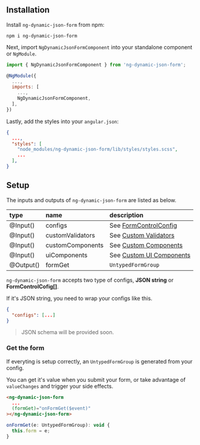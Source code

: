 ## Installation

Install `ng-dynamic-json-form` from npm:

```
npm i ng-dynamic-json-form
```

Next, import `NgDynamicJsonFormComponent` into your standalone component or `NgModule`.

```javascript
import { NgDynamicJsonFormComponent } from 'ng-dynamic-json-form';

@NgModule({
  ...,
  imports: [
    ...,
    NgDynamicJsonFormComponent,
  ],
})
```

Lastly, add the styles into your `angular.json`:

```json
{
  ...,
  "styles": [
    "node_modules/ng-dynamic-json-form/lib/styles/styles.scss",
    ...
  ],
}
```

## Setup

The inputs and outputs of `ng-dynamic-json-form` are listed as below.

| type      | name             | description                |
| :-------- | :--------------- | :------------------------- |
| @Input()  | configs          | See [FormControlConfig]    |
| @Input()  | customValidators | See [Custom Validators]    |
| @Input()  | customComponents | See [Custom Components]    |
| @Input()  | uiComponents     | See [Custom UI Components] |
| @Output() | formGet          | `UntypedFormGroup`         |

[FormControlConfig]: ../form-control-config/form-control-config_en.md
[Custom Validators]: ../validators/validators_en.md#custom-validators
[Custom Components]: ../custom-components/custom-components_en.md
[Custom UI Components]: ../custom-components/custom-components_en.md#custom-ui-components

`ng-dynamic-json-form` accepts two type of configs, **JSON string** or **FormControlCofig[]**.

If it's JSON string, you need to wrap your configs like this.

```json
{
  "configs": [...]
}
```

> JSON schema will be provided soon.

### Get the form

If everyting is setup correctly, an `UntypedFormGroup` is generated from your config.

You can get it's value when you submit your form, or take advantage of `valueChanges` and trigger your side effects.

<!-- prettier-ignore -->
```html
<ng-dynamic-json-form
  ...
  (formGet)="onFormGet($event)"
></ng-dynamic-json-form>
```

```javascript
onFormGet(e: UntypedFormGroup): void {
  this.form = e;
}
```
